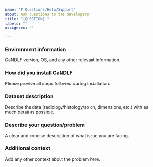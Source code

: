 ```yaml
---
name: "❓ Questions/Help/Support"
about: Ask questions to the developers
title: "[QUESTION] "
labels: ""
assignees: ""

---
```

<!-- By proceeding, you acknowledge that you have 
taken a look at the FAQ section in the documentation:
https://mlcommons.github.io/GaNDLF/faq
-->

### Environment information
<!-- Put the output of the following command:
gandlf debug-info
-->
GaNDLF version, OS, and any other relevant information.

### How did you install GaNDLF
Please provide all steps followed during installation.

### Dataset description
Describe the data (radiology/histology/so on, dimensions, etc.) with as much detail as possible.

### Describe your question/problem
A clear and concise description of what issue you are facing.

### Additional context
Add any other context about the problem here.

